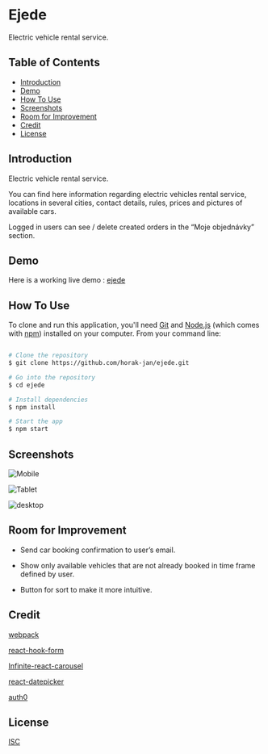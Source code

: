 # Ejede

Electric vehicle rental service.

## Table of Contents
* [Introduction](#introduction)
* [Demo](#demo)
* [How To Use](#how-to-use)
* [Screenshots](#screenshots)
* [Room for Improvement](#room-for-improvement)
* [Credit](#credit)
* [License](#License)



## Introduction

Electric vehicle rental service.

You can find here information regarding electric vehicles rental service, locations in several cities, contact details, rules, prices and pictures of available cars.

Logged in users can see / delete created orders in the “Moje objednávky” section.

## Demo

Here is a working live demo : [ejede](https://ejede.herokuapp.com/)

## How To Use

To clone and run this application, you'll need [Git](https://git-scm.com/) and [Node.js](https://nodejs.org/en/download/) (which comes with [npm](http://npmjs.com/)) installed on your computer. From your command line:

```bash

# Clone the repository
$ git clone https://github.com/horak-jan/ejede.git

# Go into the repository
$ cd ejede

# Install dependencies
$ npm install

# Start the app
$ npm start

```
## Screenshots

![Mobile](https://res.cloudinary.com/dsdaneoq8/image/upload/v1623016418/ejede/Screenshot_2021-06-06_23.47.51_kn18of.png)

![Tablet](https://res.cloudinary.com/dsdaneoq8/image/upload/v1623016418/ejede/Screenshot_2021-06-06_23.48.11_zh32pu.png)

![desktop](https://res.cloudinary.com/dsdaneoq8/image/upload/v1623016418/ejede/Screenshot_2021-06-06_23.49.55_mrpspo.png)



## Room for Improvement

* Send car booking confirmation to user’s email.

* Show only available vehicles that are not already booked in time frame defined by user. 

* Button for sort to make it more intuitive.

## Credit

[webpack](https://webpack.js.org/)

[react-hook-form](https://react-hook-form.com/)

[Infinite-react-carousel](https://www.npmjs.com/package/infinite-react-carousel)

[react-datepicker](https://www.npmjs.com/package/react-datepicker)

[auth0](https://auth0.com/)

## License
[ISC](https://choosealicense.com/licenses/isc/)
